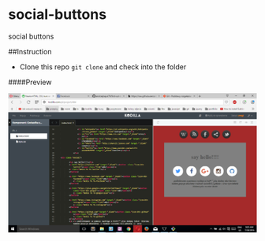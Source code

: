 # social-buttons


social buttons

##Instruction

- Clone this repo ```git clone``` and check into the folder 




####Preview

![sass-js-coding-test screenshot](https://github.com/andrzejbajuk79/social-buttons/blob/master/Screenshot%20(19).png?raw=true)

